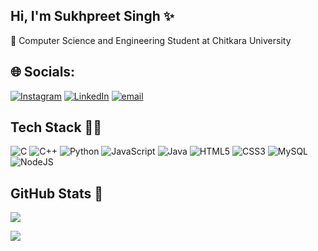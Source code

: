 ## Hi, I'm Sukhpreet Singh ​✨​

🧠​ Computer Science and Engineering Student at Chitkara University

## 🌐 Socials:
[![Instagram](https://img.shields.io/badge/Instagram-%23E4405F.svg?logo=Instagram&logoColor=white)](https://instagram.com/im_sukhpreetsingh) [![LinkedIn](https://img.shields.io/badge/LinkedIn-%230077B5.svg?logo=linkedin&logoColor=white)]([www.linkedin.com/in/sukhpreet-singh-301573321](http://www.linkedin.com/in/sukhpreet-singh-301573321)) [![email](https://img.shields.io/badge/Email-D14836?logo=gmail&logoColor=white)](mailto:sukhpreetsingh3910a@gmail.com) 

## Tech Stack 👩‍💻
![C](https://img.shields.io/badge/c-%2300599C.svg?style=for-the-badge&logo=c&logoColor=white) ![C++](https://img.shields.io/badge/c++-%2300599C.svg?style=for-the-badge&logo=c%2B%2B&logoColor=white) ![Python](https://img.shields.io/badge/python-3670A0?style=for-the-badge&logo=python&logoColor=ffdd54) ![JavaScript](https://img.shields.io/badge/javascript-%23323330.svg?style=for-the-badge&logo=javascript&logoColor=%23F7DF1E) ![Java](https://img.shields.io/badge/java-%23ED8B00.svg?style=for-the-badge&logo=openjdk&logoColor=white) ![HTML5](https://img.shields.io/badge/html5-%23E34F26.svg?style=for-the-badge&logo=html5&logoColor=white) ![CSS3](https://img.shields.io/badge/css3-%231572B6.svg?style=for-the-badge&logo=css3&logoColor=white) ![MySQL](https://img.shields.io/badge/mysql-4479A1.svg?style=for-the-badge&logo=mysql&logoColor=white) ![NodeJS](https://img.shields.io/badge/node.js-6DA55F?style=for-the-badge&logo=node.js&logoColor=white)

## GitHub Stats 🌱
![](https://github-readme-stats.vercel.app/api/top-langs/?username=Sukhpreet-Singh2428&theme=aura&hide_border=false&include_all_commits=true&count_private=true&layout=compact)


![](https://nirzak-streak-stats.vercel.app/?user=Sukhpreet-Singh2428&theme=aura&hide_border=false)<br/>

<!-- Proudly created with GPRM ( https://gprm.itsvg.in ) -->
